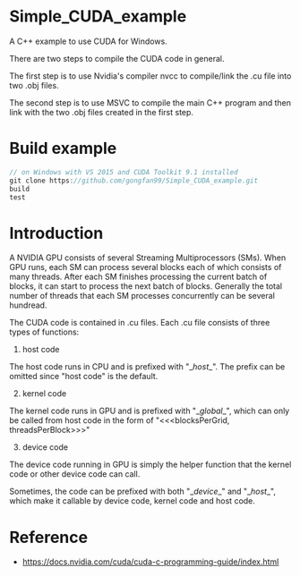 # Simple_CUDA_example
A C++ example to use CUDA for Windows.

There are two steps to compile the CUDA code in general.

The first step is to use Nvidia's compiler nvcc to compile/link the .cu file into two .obj files.

The second step is to use MSVC to compile the main C++ program and then link with the two .obj files created in the first step. 

# Build example
```c
// on Windows with VS 2015 and CUDA Toolkit 9.1 installed
git clone https://github.com/gongfan99/Simple_CUDA_example.git
build
test
```
# Introduction
A NVIDIA GPU consists of several Streaming Multiprocessors (SMs). When GPU runs, each SM can process several blocks each of which consists of many threads. After each SM finishes processing the current batch of blocks, it can start to process the next batch of blocks. Generally the total number of threads that each SM processes concurrently can be several hundread.

The CUDA code is contained in .cu files. Each .cu file consists of three types of functions:

1. host code

The host code runs in CPU and is prefixed with "\__host__". The prefix can be omitted since "host code" is the default.

2. kernel code

The kernel code runs in GPU and is prefixed with "\__global__", which can only be called from host code in the form of "<<<blocksPerGrid, threadsPerBlock>>>"

3. device code

The device code running in GPU is simply the helper function that the kernel code or other device code can call.

Sometimes, the code can be prefixed with both "\__device__" and "\__host__", which make it callable by device code, kernel code and host code.

# Reference
* https://docs.nvidia.com/cuda/cuda-c-programming-guide/index.html